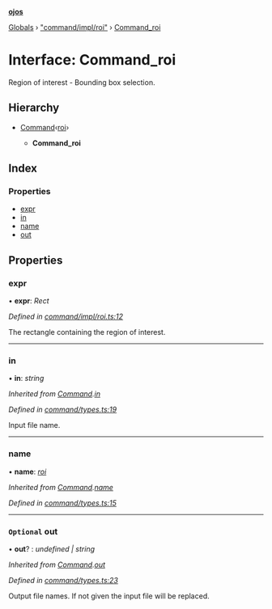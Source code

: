 **[ojos](../README.md)**

[Globals](../README.md) › ["command/impl/roi"](../modules/_command_impl_roi_.md) › [Command_roi](_command_impl_roi_.command_roi.md)

# Interface: Command_roi

Region of interest - Bounding box selection.

## Hierarchy

* [Command](_command_types_.command.md)‹[roi](../enums/_command_types_.commandname.md#roi)›

  * **Command_roi**

## Index

### Properties

* [expr](_command_impl_roi_.command_roi.md#expr)
* [in](_command_impl_roi_.command_roi.md#in)
* [name](_command_impl_roi_.command_roi.md#name)
* [out](_command_impl_roi_.command_roi.md#optional-out)

## Properties

###  expr

• **expr**: *Rect*

*Defined in [command/impl/roi.ts:12](https://github.com/cancerberoSgx/mirada/blob/d83d69e/ojos/src/command/impl/roi.ts#L12)*

The rectangle containing the region of interest.

___

###  in

• **in**: *string*

*Inherited from [Command](_command_types_.command.md).[in](_command_types_.command.md#in)*

*Defined in [command/types.ts:19](https://github.com/cancerberoSgx/mirada/blob/d83d69e/ojos/src/command/types.ts#L19)*

Input file name.

___

###  name

• **name**: *[roi](../enums/_command_types_.commandname.md#roi)*

*Inherited from [Command](_command_types_.command.md).[name](_command_types_.command.md#name)*

*Defined in [command/types.ts:15](https://github.com/cancerberoSgx/mirada/blob/d83d69e/ojos/src/command/types.ts#L15)*

___

### `Optional` out

• **out**? : *undefined | string*

*Inherited from [Command](_command_types_.command.md).[out](_command_types_.command.md#optional-out)*

*Defined in [command/types.ts:23](https://github.com/cancerberoSgx/mirada/blob/d83d69e/ojos/src/command/types.ts#L23)*

Output file names. If not given the input file will be replaced.